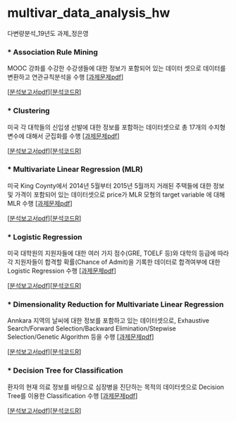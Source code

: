 # multivar_data_analysis_hw
다변량분석_19년도 과제_정은영

### * Association Rule Mining
MOOC 강좌를 수강한 수강생들에 대한 정보가 포함되어 있는 데이터 셋으로 데이터를 변환하고 연관규칙분석을 수행  [[과제문제pdf](Association_Rule_Mining/Assignment_1.pdf)]  
  
[[분석보고서pdf](Association_Rule_Mining/Association_Rule_Mining.pdf)][[분석코드R](Association_Rule_Mining/Association_Rule_Mining.R)]

### * Clustering
미국 각 대학들의 신입생 선발에 대한 정보를 포함하는 데이터셋으로 총 17개의 수치형 변수에 대해서 군집화를 수행  [[과제문제pdf](Clustering/Assignment_2.pdf)]  
  
[[분석보고서pdf](Clustering/Clustering.pdf)][[분석코드R](Clustering/Clustering.R)]

### * Multivariate Linear Regression (MLR) 
미국 King Coynty에서 2014년 5월부터 2015년 5월까지 거래된 주택들에 대한 정보 및 가격이 포함되어 있는 데이터셋으로 price가 MLR 모형의 target variable 에 대해 MLR 수행  [[과제문제pdf](Mulitple_Linear_Regression/Assignment_3.pdf)]  
  
[[분석보고서pdf](Mulitple_Linear_Regression/Multiple_Linear_Regression.pdf)][[분석코드R](Mulitple_Linear_Regression/Multiple_Linear_Regression.R)]

### * Logistic Regression
미국 대학원의 지원자들에 대한 여러 가지 점수(GRE, TOELF 등)와 대학의 등급에 따라 각 지원자들이 합격할 확률(Chance of Admit)을 기록한 데이터로 합격여부에 대한 Logistic Regression 수행  [[과제문제pdf](Logistic_Regression/Assignment_4.pdf)]  
  
[[분석보고서pdf](Logistic_Regression/Logistic_Regression.pdf)][[분석코드R](Logistic_Regression/Logistic_Regression.R)]

### * Dimensionality Reduction for Multivariate Linear Regression
Annkara 지역의 날씨에 대한 정보를 포함하고 있는 데이터셋으로, Exhaustive Search/Forward Selection/Backward Elimination/Stepwise Selection/Genetic Algorithm 등을 수행  [[과제문제pdf](Dimensionality_Reduction/Assignment_5.pdf)]  
  
[[분석보고서pdf](Dimensionality_Reduction/Dimensionality_Reduction.pdf)][[분석코드R](Dimensionality_Reduction/Dimensionality_Reduction.R)]

### * Decision Tree for Classification
환자의 현재 의료 정보를 바탕으로 심장병을 진단하는 목적의 데이터셋으로 Decision Tree를 이용한 Classification 수행  [[과제문제pdf](Decision_Tree/Assignment_6.pdf)]  
  
[[분석보고서pdf](Decision_Tree/Decision_Tree.pdf)][[분석코드R](Decision_Tree/Decision_Tree.R)]
